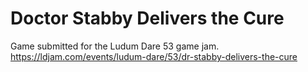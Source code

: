 # Doctor Stabby Delivers the Cure

Game submitted for the Ludum Dare 53 game jam.  
https://ldjam.com/events/ludum-dare/53/dr-stabby-delivers-the-cure
